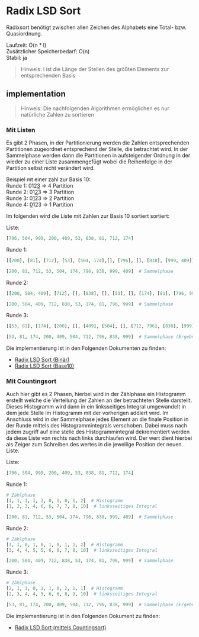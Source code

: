 # Radix LSD Sort

Radixsort benötigt zwischen allen Zeichen des Alphabets eine Total- bzw. Quasiordnung.

Laufzeit: O(n * l)  
Zusätzlicher Speicherbedarf: O(n)  
Stabil: ja

> Hinweis: l ist die Länge der Stellen des größten Elements zur entsprechenden Basis 

## implementation

> Hinweis: Die nachfolgenden Algorithmen ermöglichen es nur natürliche Zahlen zu sortieren 

### Mit Listen

Es gibt 2 Phasen, in der Partitionierung werden die Zahlen entsprechenden Partitionen zugeordnet entsprechend der Stelle, die betrachtet wird. In der Sammelphase werden dann die Partitionen in aufsteigender Ordnung in der wieder zu einer Liste zusammengefügt wobei die Reihenfolge in der Partition selbst nicht verändert wird. 

Beispiel mt einer zahl zur Basis 10:  
Runde 1: 012<ins>3</ins> => 4 Partition  
Runde 2: 01<ins>2</ins>3 => 3 Partition  
Runde 3: 0<ins>1</ins>23 => 2 Partition  
Runde 4: <ins>0</ins>123 => 1 Partition  

Im folgenden wird die Liste mit Zahlen zur Basis 10 sortiert sortiert:

Liste:
```python
[796, 504, 999, 200, 409, 53, 838, 81, 712, 174]
```

Runde 1: 
```python
[[200], [81], [712], [53], [504, 174],[], [796], [], [838], [999, 409]]  # Partitionierung

[200, 81, 712, 53, 504, 174, 796, 838, 999, 409]  # Sammelphase
```

Runde 2:
```python
[[200, 504, 409], [712], [], [838], [], [53], [], [174], [81], [796, 999]]  # Partitionierung

[200, 504, 409, 712, 838, 53, 174, 81, 796, 999]  # Sammelphase
```

Runde 3:
```python
[[53, 81], [174], [200], [], [409], [504], [], [712, 796], [838], [999]]  # Partitionierung

[53, 81, 174, 200, 409, 504, 712, 796, 838, 999]  # Sammelphase (Ergebnis)
```

Die implementierung ist in den Folgenden Dokumenten zu finden:
- [Radix LSD Sort (Binär)](./code/radix_lsd_sort_binary.py)
- [Radix LSD Sort (Base10)](./code/radix_lsd_sort_base.py)

### Mit Countingsort

Auch hier gibt es 2 Phasen, hierbei wird in der Zählphase ein Histogramm erstellt welche die Verteilung der Zahlen an der betrachteten Stelle darstellt. Dieses Histogramm wird dann in ein linksseitiges Integral umgewandelt in dem jede Stelle im Histogramm mit der vorherigen addiert wird. Im Anschluss wird in der Sammelphase jedes Element an die finale Position in der Runde mittels des Histogrammintegrals verschoben. Dabei muss nach jedem zugriff auf eine stelle des Histogrammintegral dekrementiert werden da diese Liste von rechts nach links durchlaufen wird. Der wert dient hierbei als Zeiger zum Schreiben des wertes in die jeweilige Position der neuen Liste.

Liste:
```python
[796, 504, 999, 200, 409, 53, 838, 81, 712, 174]
```

Runde 1:
```python
# Zählphase
[1, 1, 1, 1, 2, 0, 1, 0, 1, 2]  # Histogramm 
[1, 2, 3, 4, 6, 6, 7, 7, 8, 10]  # linksseitiges Integral

[200, 81, 712, 53, 504, 174, 796, 838, 999, 409]  # Sammelphase
```

Runde 2:
```python
# Zählphase
[3, 1, 0, 1, 0, 1, 0, 1, 1, 2]  # Histogramm 
[3, 4, 4, 5, 5, 6, 6, 7, 8, 10]  # linksseitiges Integral

[200, 504, 409, 712, 838, 53, 174, 81, 796, 999]  # Sammelphase
```

Runde 3:
```python
# Zählphase
[2, 1, 1, 0, 1, 1, 0, 2, 1, 1]  # Histogramm 
[2, 3, 4, 4, 5, 6, 6, 8, 9, 10]  # linksseitiges Integral

[53, 81, 174, 200, 409, 504, 712, 796, 838, 999]  # Sammelphase (Ergebnis)
```

Die implementierung ist in den Folgenden Dokument zu finden:
- [Radix LSD Sort (mittels Countingsort)](./code/radix_lsd_sort_count.py)

